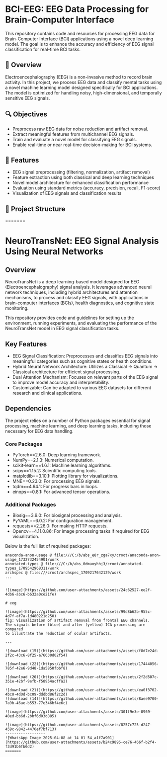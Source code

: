 




# BCI-EEG: EEG Data Processing for Brain-Computer Interface

This repository contains code and resources for processing EEG data for Brain-Computer Interface (BCI) applications using a novel deep learning model. The goal is to enhance the accuracy and efficiency of EEG signal classification for real-time BCI tasks.

## 🧠 Overview

Electroencephalography (EEG) is a non-invasive method to record brain activity. In this project, we process EEG data and classify mental tasks using a novel machine learning model designed specifically for BCI applications. The model is optimized for handling noisy, high-dimensional, and temporally sensitive EEG signals.

## 🔍 Objectives

- Preprocess raw EEG data for noise reduction and artifact removal.
- Extract meaningful features from multichannel EEG signals.
- Train and evaluate a novel model for classifying EEG signals.
- Enable real-time or near real-time decision-making for BCI systems.

## 🚀 Features

- EEG signal preprocessing (filtering, normalization, artifact removal)
- Feature extraction using both classical and deep learning techniques
- Novel model architecture for enhanced classification performance
- Evaluation using standard metrics (accuracy, precision, recall, F1-score)
- Visualization of EEG signals and classification results

## 📁 Project Structure

=======
# NeuroTransNet: EEG Signal Analysis Using Neural Networks

## Overview
NeuroTransNet is a deep learning-based model designed for EEG (Electroencephalography) signal analysis. It leverages advanced neural network techniques, including hybrid architectures and attention mechanisms, to process and classify EEG signals, with applications in brain-computer interfaces (BCIs), health diagnostics, and cognitive state monitoring.

This repository provides code and guidelines for setting up the environment, running experiments, and evaluating the performance of the NeuroTransNet model in EEG signal classification tasks.

## Key Features

- EEG Signal Classification: Preprocesses and classifies EEG signals into meaningful categories such as cognitive states or health conditions.
- Hybrid Neural Network Architecture: Utilizes a Classical -> Quantum -> Classical architecture for efficient signal processing.
- Dual Attention Mechanism: Focuses on relevant parts of the EEG signal to improve model accuracy and interpretability.
- Customizable: Can be adapted to various EEG datasets for different research and clinical applications.

## Dependencies

The project relies on a number of Python packages essential for signal processing, machine learning, and deep learning tasks, including those necessary for EEG data handling.

### Core Packages
- PyTorch==2.6.0: Deep learning framework.
- NumPy==2.1.3: Numerical computation.
- scikit-learn==1.6.1: Machine learning algorithms.
- scipy==1.15.2: Scientific computing tools.
- matplotlib==3.10.1: Plotting library for visualizations.
- MNE==0.23.0: For processing EEG signals.
- tqdm==4.64.1: For progress bars in loops.
- einops==0.8.1: For advanced tensor operations.

### Additional Packages
- Biosig==3.9.0: For biosignal processing and analysis.
- PyYAML==6.0.2: For configuration management.
- requests==2.26.0: For making HTTP requests.
- Opencv==4.11.0.86: For image processing tasks if required for EEG visualization.

Below is the full list of required packages:

```text
anaconda-anon-usage @ file:///C:/b/abs_e8r_zga7xy/croot/anaconda-anon-usage_1732732454901/work
annotated-types @ file:///C:/b/abs_0dmaoyhhj3/croot/annotated-types_1709542968311/work
archspec @ file:///croot/archspec_1709217642129/work
...


![image](https://github.com/user-attachments/assets/24c62527-ee2f-4db6-abc6-b632a0ce21fe)

# eeg

![image](https://github.com/user-attachments/assets/99d8b62b-955c-4d7f-af7a-1d480221d250)
fig: Visualization of artifact removal from frontal EEG channels.
The signals before (blue) and after (yellow) ICA processing are compared
to illustrate the reduction of ocular artifacts.

---

![download (15)](https://github.com/user-attachments/assets/f8d7e24d-2f2c-43c6-8f25-a76630d02f54)

![download (22)](https://github.com/user-attachments/assets/17444056-785f-42e6-9d48-1da5850fbbf8)

![download (20)](https://github.com/user-attachments/assets/2f2d507c-351e-42bf-9efb-f58954acffa2)

![download (21)](https://github.com/user-attachments/assets/ea0f3702-4bc0-4d0d-bc09-dddbd86f2c2d)
![download (14)](https://github.com/user-attachments/assets/8aee9700-7a9b-46ae-b553-77e346bf4e6c)

![image](https://github.com/user-attachments/assets/301f9e3e-0969-40ed-bb6d-2bbf6d03d885)

![image](https://github.com/user-attachments/assets/8257c725-d247-459c-9842-4476ef7bf713)
------------------
![WhatsApp Image 2025-04-08 at 14 01 54_a1f7a901](https://github.com/user-attachments/assets/b24c9895-ce76-466f-b2f4-f3d91b6fb6d2)
=======

